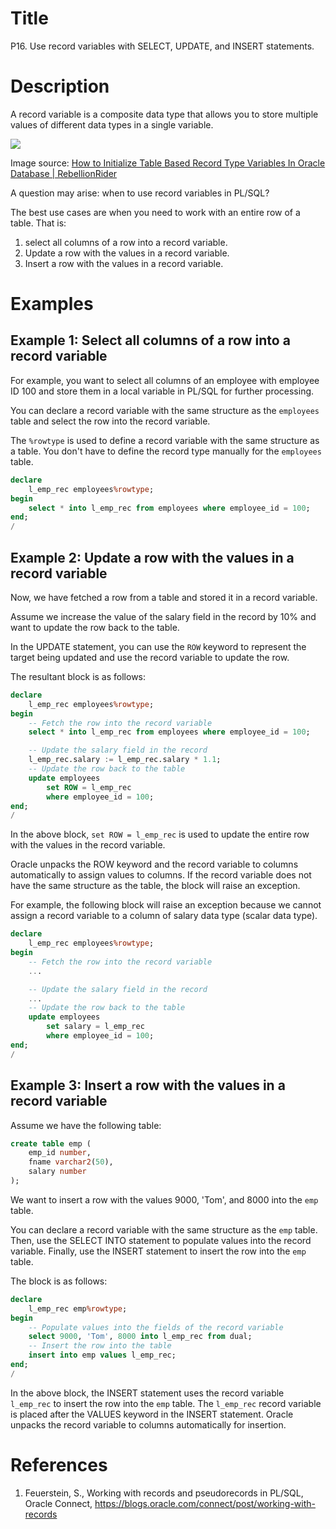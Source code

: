 # Title 

P16. Use record variables with SELECT, UPDATE, and INSERT statements.

# Description

A record variable is a composite data type that allows you to store multiple values of different data types in a single variable.

![](https://www.rebellionrider.com/wp-content/uploads/2019/01/record-data-type-variable-in-oracle-database-by-manish-sharma-rebellion-rider-1068x495.png)

Image source: [How to Initialize Table Based Record Type Variables In Oracle Database | RebellionRider](https://www.rebellionrider.com/how-to-initialize-table-based-record-type-variables-in-oracle-database/)

A question may arise: when to use record variables in PL/SQL?

The best use cases are when you need to work with an entire row of a table. That is:
1. select all columns of a row into a record variable.
2. Update a row with the values in a record variable.
3. Insert a row with the values in a record variable.


# Examples

## Example 1: Select all columns of a row into a record variable


For example, you want to select all columns of an employee with employee ID 100 and store them in a local variable in PL/SQL for further processing.

You can declare a record variable with the same structure as the `employees` table and select the row into the record variable. 

The `%rowtype` is used to define a record variable with the same structure as a table. You don't have to define the record type manually for the `employees` table.

```sql
declare
    l_emp_rec employees%rowtype;
begin
    select * into l_emp_rec from employees where employee_id = 100;
end;
/
```

## Example 2: Update a row with the values in a record variable

Now, we have fetched a row from a table and stored it in a record variable. 

Assume we increase the value of the salary field in the record by 10% and want to update the row back to the table.

In the UPDATE statement, you can use the `ROW` keyword to represent the target being updated and use the record variable to update the row.

The resultant block is as follows:

```sql
declare
    l_emp_rec employees%rowtype;
begin
    -- Fetch the row into the record variable
    select * into l_emp_rec from employees where employee_id = 100;

    -- Update the salary field in the record
    l_emp_rec.salary := l_emp_rec.salary * 1.1;
    -- Update the row back to the table
    update employees 
        set ROW = l_emp_rec
        where employee_id = 100;
end;
/
```

In the above block, `set ROW = l_emp_rec` is used to update the entire row with the values in the record variable. 

Oracle unpacks the ROW keyword and the record variable to columns automatically to assign values to columns. If the record variable does not have the same structure as the table, the block will raise an exception. 

For example, the following block will raise an exception because we cannot assign a record variable to a column of salary data type (scalar data type).

```sql
declare
    l_emp_rec employees%rowtype;
begin
    -- Fetch the row into the record variable
    ...

    -- Update the salary field in the record
    ...
    -- Update the row back to the table
    update employees 
        set salary = l_emp_rec
        where employee_id = 100;
end;
/
```

## Example 3: Insert a row with the values in a record variable

Assume we have the following table:


```sql
create table emp (
    emp_id number,
    fname varchar2(50),
    salary number
);
```

We want to insert a row with the values 9000, 'Tom', and 8000 into the `emp` table.

You can declare a record variable with the same structure as the `emp` table. Then, use the SELECT INTO statement to populate values into the record variable. Finally, use the INSERT statement to insert the row into the `emp` table.

The block is as follows:

```sql
declare
    l_emp_rec emp%rowtype;
begin
    -- Populate values into the fields of the record variable
    select 9000, 'Tom', 8000 into l_emp_rec from dual;
    -- Insert the row into the table
    insert into emp values l_emp_rec;
end;
/
```

In the above block, the INSERT statement uses the record variable `l_emp_rec` to insert the row into the `emp` table. The `l_emp_rec` record variable is placed after the VALUES keyword in the INSERT statement. Oracle unpacks the record variable to columns automatically for insertion. 


# References 

1. Feuerstein, S., Working with records and pseudorecords in PL/SQL, Oracle Connect, https://blogs.oracle.com/connect/post/working-with-records

